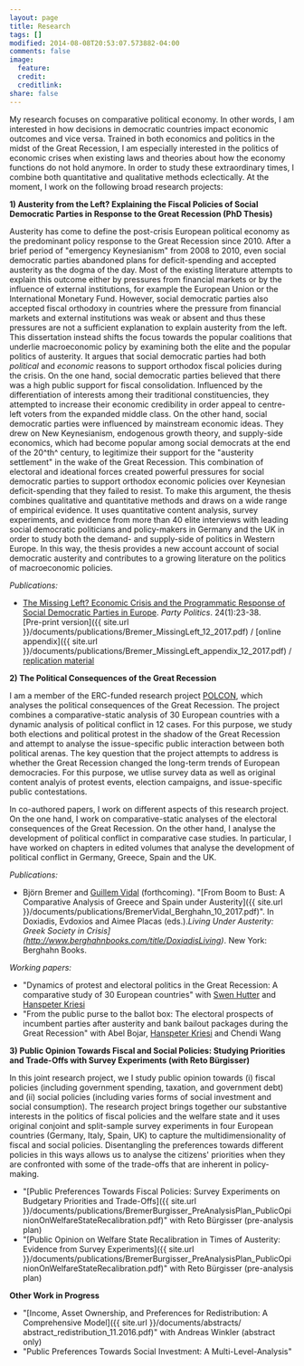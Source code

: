 ```yaml
---
layout: page
title: Research
tags: []
modified: 2014-08-08T20:53:07.573882-04:00
comments: false
image:
  feature:
  credit:
  creditlink: 
share: false
---
```


My research focuses on comparative political economy. In other words, I am interested in how decisions in democratic countries impact economic outcomes and vice versa. Trained in both economics and politics in the midst of the Great Recession, I am especially interested in the politics of economic crises when existing laws and theories about how the economy functions do not hold anymore. In order to study these extraordinary times, I combine both quantitative and qualitative methods eclectically. At the moment, I work on the following broad research projects: 

**1) Austerity from the Left? Explaining the Fiscal Policies of Social Democratic Parties in Response to the Great Recession (PhD Thesis)**

Austerity has come to define the post-crisis European political economy
    as the predominant policy response to the Great Recession since 2010.
    After a brief period of "emergency Keynesianism" from 2008 to 2010, even
    social democratic parties abandoned plans for deficit-spending and
    accepted austerity as the dogma of the day. Most of the existing
    literature attempts to explain this outcome either by pressures from
    financial markets or by the influence of external institutions, for
    example the European Union or the International Monetary Fund. However,
    social democratic parties also accepted fiscal orthodoxy in countries
    where the pressure from financial markets and external institutions was
    weak or absent and thus these pressures are not a sufficient explanation
    to explain austerity from the left. This dissertation instead shifts the
    focus towards the popular coalitions that underlie macroeconomic policy
    by examining both the elite and the popular politics of austerity. It
    argues that social democratic parties had both *political* and
    *economic* reasons to support orthodox fiscal policies during the
    crisis. On the one hand, social democratic parties believed that there
    was a high public support for fiscal consolidation. Influenced by the
    differentiation of interests among their traditional constituencies,
    they attempted to increase their economic credibility in order appeal to
    centre-left voters from the expanded middle class. On the other hand,
    social democratic parties were influenced by mainstream economic ideas.
    They drew on New Keynesianism, endogenous growth theory, and supply-side
    economics, which had become popular among social democrats at the end of
    the 20^th^ century, to legitimize their support for the "austerity
    settlement" in the wake of the Great Recession. This combination of
    electoral and ideational forces created powerful pressures for social
    democratic parties to support orthodox economic policies over Keynesian
    deficit-spending that they failed to resist. To make this argument, the
    thesis combines qualitative and quantitative methods and draws on a wide
    range of empirical evidence. It uses quantitative content analysis,
    survey experiments, and evidence from more than 40 elite interviews with
    leading social democratic politicians and policy-makers in Germany and
    the UK in order to study both the demand- and supply-side of politics in
    Western Europe. In this way, the thesis provides a new account account
    of social democratic austerity and contributes to a growing literature
    on the politics of macroeconomic policies.

*Publications:*

* [The Missing Left? Economic Crisis and the Programmatic Response of Social Democratic Parties in Europe](http://journals.sagepub.com/doi/abs/10.1177/1354068817740745). *Party Politics*. 24(1):23-38. <br/>
[Pre-print version]({{ site.url }}/documents/publications/Bremer_MissingLeft_12_2017.pdf) / [online appendix]({{ site.url }}/documents/publications/Bremer_MissingLeft_appendix_12_2017.pdf) / [replication material](https://dataverse.harvard.edu/dataset.xhtml?persistentId=doi:10.7910/DVN/LBO6KC)


**2) The Political Consequences of the Great Recession** 

I am a member of the ERC-funded research project [POLCON](http://www.eui.eu/Projects/POLCON/Home.aspx), which analyses the political consequences of the Great Recession.  The project combines a comparative-static analysis of 30 European countries with a dynamic analysis of political conflict in 12 cases. For this purpose, we study both elections and political protest in the shadow of the Great Recession and attempt to analyse the issue-specific public interaction between both political arenas. The key question that the project attempts to address is whether the Great Recession changed the long-term trends of European democracies. For this purpose, we utlise survey data as well as original content analyis of protest events, election campaigns, and issue-specific public contestations.

In co-authored papers, I work on different aspects of this research project. On the one hand, I work on comparative-static analyses of the electoral consequences of the Great Recession. On the other hand, I analyse the development of political conflict in comparative case studies. In particular, I have worked on chapters in edited volumes that analyse the development of political conflict in Germany, Greece, Spain and the UK.

*Publications:*

* Björn Bremer and [Guillem Vidal](http://guillemvidal.eu/) (forthcoming). "[From Boom to Bust: A Comparative Analysis of Greece and Spain under Austerity]({{ site.url }}/documents/publications/BremerVidal_Berghahn_10_2017.pdf)". In Doxiadis, Evdoxios and Aimee Placas (eds.).*Living Under Austerity: Greek Society in Crisis](http://www.berghahnbooks.com/title/DoxiadisLiving)*. New York: Berghahn Books.

*Working papers:*

* "Dynamics of protest and electoral politics in the Great
Recession: A comparative study of 30 European countries" with [Swen Hutter](http://www.swen-hutter.eu/) and [Hanspeter Kriesi](http://www.eui.eu/DepartmentsAndCentres/PoliticalAndSocialSciences/People/Professors/Kriesi.aspx)
* "From the public purse to the ballot box: The electoral prospects of incumbent parties after austerity and bank bailout packages during the Great Recession" with Abel Bojar, [Hanspeter Kriesi](http://www.eui.eu/DepartmentsAndCentres/PoliticalAndSocialSciences/People/Professors/Kriesi.aspx) and Chendi Wang


**3) Public Opinion Towards Fiscal and Social Policies: Studying Priorities and Trade-Offs with Survey Experiments (with Reto Bürgisser)** 

In this joint research project, we I study public opinion towards (i) fiscal policies (including government spending, taxation, and government debt) and (ii) social policies (including varies forms of social investment and social consumption). The research project brings together our substantive interests in the politics of fiscal policies and the welfare state and it uses original conjoint and split-sample survey experiments in four European countries (Germany, Italy, Spain, UK) to capture the multidimensionality of fiscal and social policies. Disentangling the preferences towards different policies in this ways allows us to analyse the citizens' priorities when they are confronted with some of the trade-offs that are inherent in policy-making.  

* "[Public Preferences Towards Fiscal Policies: Survey Experiments on Budgetary Priorities and Trade-Offs]({{ site.url }}/documents/publications/BremerBurgisser_PreAnalysisPlan_PublicOpinionOnWelfareStateRecalibration.pdf)" with Reto Bürgisser (pre-analysis plan)
* "[Public Opinion on Welfare State Recalibration in Times of Austerity: Evidence from Survey Experiments]({{ site.url }}/documents/publications/BremerBurgisser_PreAnalysisPlan_PublicOpinionOnWelfareStateRecalibration.pdf)" with Reto Bürgisser (pre-analysis plan)


**Other Work in Progress**

* "[Income, Asset Ownership, and Preferences for Redistribution: A Comprehensive Model]({{ site.url }}/documents/abstracts/ abstract_redistribution_11.2016.pdf)" with Andreas Winkler (abstract only)
* "Public Preferences Towards Social Investment: A Multi-Level-Analysis"
